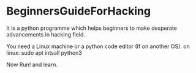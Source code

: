 # BeginnersGuideForHacking
It is a python programme which helps beginners to make desperate advancements in hacking field.

You need a Linux machine or a python code editor (If on another OS). 
on linux: sudo apt intsall python3

Now Run! and learn.
